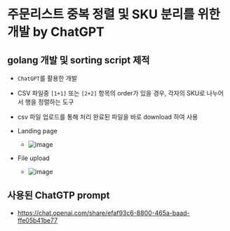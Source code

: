 # 주문리스트 중복 정렬 및 SKU 분리를 위한 개발 by ChatGPT
## golang 개발 및 sorting script 제적
* `ChatGPT`를 활용한 개발
* CSV 파일중 `[1+1]` 또는 `[2+2]` 항목의 order가 있을 경우, 각자의 SKU로 나누어서 행을 정렬하는 도구
* csv 파일 업로드를 통해 처리 완료된 파일을 바로 download 하여 사용

* Landing page
  * ![image](https://github.com/ralfyang/order_csv_sorter/assets/4043594/7eb57609-f338-49e2-a690-81dd3b4099b4)

* File upload
  * ![image](https://github.com/ralfyang/order_csv_sorter/assets/4043594/e6ffd594-9c75-436b-b457-588ee8b9064b)


## 사용된 ChatGTP prompt
* https://chat.openai.com/share/efaf93c6-8800-465a-baad-ffe05b41be77 
